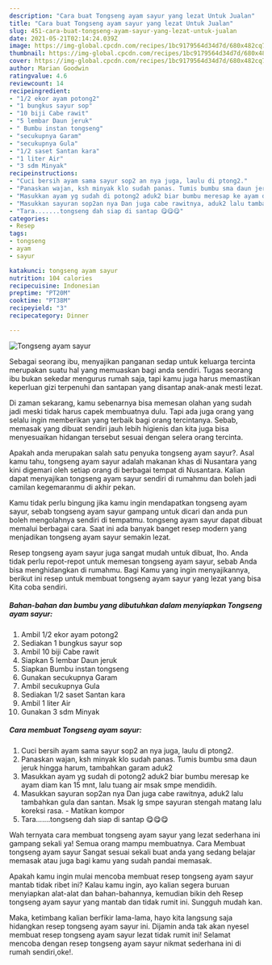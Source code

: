 ```yaml
---
description: "Cara buat Tongseng ayam sayur yang lezat Untuk Jualan"
title: "Cara buat Tongseng ayam sayur yang lezat Untuk Jualan"
slug: 451-cara-buat-tongseng-ayam-sayur-yang-lezat-untuk-jualan
date: 2021-05-21T02:14:24.039Z
image: https://img-global.cpcdn.com/recipes/1bc9179564d34d7d/680x482cq70/tongseng-ayam-sayur-foto-resep-utama.jpg
thumbnail: https://img-global.cpcdn.com/recipes/1bc9179564d34d7d/680x482cq70/tongseng-ayam-sayur-foto-resep-utama.jpg
cover: https://img-global.cpcdn.com/recipes/1bc9179564d34d7d/680x482cq70/tongseng-ayam-sayur-foto-resep-utama.jpg
author: Marian Goodwin
ratingvalue: 4.6
reviewcount: 14
recipeingredient:
- "1/2 ekor ayam potong2"
- "1 bungkus sayur sop"
- "10 biji Cabe rawit"
- "5 lembar Daun jeruk"
- " Bumbu instan tongseng"
- "secukupnya Garam"
- "secukupnya Gula"
- "1/2 saset Santan kara"
- "1 liter Air"
- "3 sdm Minyak"
recipeinstructions:
- "Cuci bersih ayam sama sayur sop2 an nya juga, laulu di ptong2."
- "Panaskan wajan, ksh minyak klo sudah panas. Tumis bumbu sma daun jeruk hingga harum, tambahkan garam aduk2"
- "Masukkan ayam yg sudah di potong2 aduk2 biar bumbu meresap ke ayam diam kan 15 mnt, lalu tuang air msak smpe mendidih."
- "Masukkan sayuran sop2an nya Dan juga cabe rawitnya, aduk2 lalu tambahkan gula dan santan. Msak lg smpe sayuran stengah matang lalu koreksi rasa. Matikan kompor"
- "Tara.......tongseng dah siap di santap 😋😋😋"
categories:
- Resep
tags:
- tongseng
- ayam
- sayur

katakunci: tongseng ayam sayur 
nutrition: 104 calories
recipecuisine: Indonesian
preptime: "PT20M"
cooktime: "PT38M"
recipeyield: "3"
recipecategory: Dinner

---
```



![Tongseng ayam sayur](https://img-global.cpcdn.com/recipes/1bc9179564d34d7d/680x482cq70/tongseng-ayam-sayur-foto-resep-utama.jpg)

Sebagai seorang ibu, menyajikan panganan sedap untuk keluarga tercinta merupakan suatu hal yang memuaskan bagi anda sendiri. Tugas seorang ibu bukan sekedar mengurus rumah saja, tapi kamu juga harus memastikan keperluan gizi terpenuhi dan santapan yang disantap anak-anak mesti lezat.

Di zaman  sekarang, kamu sebenarnya bisa memesan olahan yang sudah jadi meski tidak harus capek membuatnya dulu. Tapi ada juga orang yang selalu ingin memberikan yang terbaik bagi orang tercintanya. Sebab, memasak yang dibuat sendiri jauh lebih higienis dan kita juga bisa menyesuaikan hidangan tersebut sesuai dengan selera orang tercinta. 



Apakah anda merupakan salah satu penyuka tongseng ayam sayur?. Asal kamu tahu, tongseng ayam sayur adalah makanan khas di Nusantara yang kini digemari oleh setiap orang di berbagai tempat di Nusantara. Kalian dapat menyajikan tongseng ayam sayur sendiri di rumahmu dan boleh jadi camilan kegemaranmu di akhir pekan.

Kamu tidak perlu bingung jika kamu ingin mendapatkan tongseng ayam sayur, sebab tongseng ayam sayur gampang untuk dicari dan anda pun boleh mengolahnya sendiri di tempatmu. tongseng ayam sayur dapat dibuat memalui berbagai cara. Saat ini ada banyak banget resep modern yang menjadikan tongseng ayam sayur semakin lezat.

Resep tongseng ayam sayur juga sangat mudah untuk dibuat, lho. Anda tidak perlu repot-repot untuk memesan tongseng ayam sayur, sebab Anda bisa menghidangkan di rumahmu. Bagi Kamu yang ingin menyajikannya, berikut ini resep untuk membuat tongseng ayam sayur yang lezat yang bisa Kita coba sendiri.

<!--inarticleads1-->

##### Bahan-bahan dan bumbu yang dibutuhkan dalam menyiapkan Tongseng ayam sayur:

1. Ambil 1/2 ekor ayam potong2
1. Sediakan 1 bungkus sayur sop
1. Ambil 10 biji Cabe rawit
1. Siapkan 5 lembar Daun jeruk
1. Siapkan  Bumbu instan tongseng
1. Gunakan secukupnya Garam
1. Ambil secukupnya Gula
1. Sediakan 1/2 saset Santan kara
1. Ambil 1 liter Air
1. Gunakan 3 sdm Minyak




<!--inarticleads2-->

##### Cara membuat Tongseng ayam sayur:

1. Cuci bersih ayam sama sayur sop2 an nya juga, laulu di ptong2.
1. Panaskan wajan, ksh minyak klo sudah panas. Tumis bumbu sma daun jeruk hingga harum, tambahkan garam aduk2
1. Masukkan ayam yg sudah di potong2 aduk2 biar bumbu meresap ke ayam diam kan 15 mnt, lalu tuang air msak smpe mendidih.
1. Masukkan sayuran sop2an nya Dan juga cabe rawitnya, aduk2 lalu tambahkan gula dan santan. Msak lg smpe sayuran stengah matang lalu koreksi rasa. - Matikan kompor
1. Tara.......tongseng dah siap di santap 😋😋😋




Wah ternyata cara membuat tongseng ayam sayur yang lezat sederhana ini gampang sekali ya! Semua orang mampu membuatnya. Cara Membuat tongseng ayam sayur Sangat sesuai sekali buat anda yang sedang belajar memasak atau juga bagi kamu yang sudah pandai memasak.

Apakah kamu ingin mulai mencoba membuat resep tongseng ayam sayur mantab tidak ribet ini? Kalau kamu ingin, ayo kalian segera buruan menyiapkan alat-alat dan bahan-bahannya, kemudian bikin deh Resep tongseng ayam sayur yang mantab dan tidak rumit ini. Sungguh mudah kan. 

Maka, ketimbang kalian berfikir lama-lama, hayo kita langsung saja hidangkan resep tongseng ayam sayur ini. Dijamin anda tak akan nyesel membuat resep tongseng ayam sayur lezat tidak rumit ini! Selamat mencoba dengan resep tongseng ayam sayur nikmat sederhana ini di rumah sendiri,oke!.

